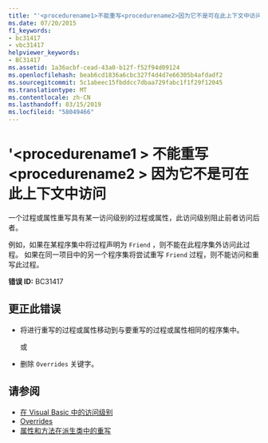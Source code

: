 ```yaml
---
title: "'<procedurename1>不能重写<procedurename2>因为它不是可在此上下文中访问"
ms.date: 07/20/2015
f1_keywords:
- bc31417
- vbc31417
helpviewer_keywords:
- BC31417
ms.assetid: 1a36acbf-cead-43a0-b12f-f52f94d09124
ms.openlocfilehash: beab6cd1836a6cbc327f4d4d7e66305b4afdadf2
ms.sourcegitcommit: 5c1abeec15fbddcc7dbaa729fabc1f1f29f12045
ms.translationtype: MT
ms.contentlocale: zh-CN
ms.lasthandoff: 03/15/2019
ms.locfileid: "58049466"
---
```

# <a name="procedurename1-cannot-override-procedurename2-because-it-is-not-accessible-in-this-context"></a>'\<procedurename1 > 不能重写\<procedurename2 > 因为它不是可在此上下文中访问
一个过程或属性重写具有某一访问级别的过程或属性，此访问级别阻止前者访问后者。  
  
 例如，如果在某程序集中将过程声明为 `Friend` ，则不能在此程序集外访问此过程。 如果在同一项目中的另一个程序集将尝试重写 `Friend` 过程，则不能访问和重写此过程。  
  
 **错误 ID:** BC31417  
  
## <a name="to-correct-this-error"></a>更正此错误  
  
-   将进行重写的过程或属性移动到与要重写的过程或属性相同的程序集中。  
  
     或  
  
-   删除 `Overrides` 关键字。  
  
## <a name="see-also"></a>请参阅

- [在 Visual Basic 中的访问级别](../../visual-basic/programming-guide/language-features/declared-elements/access-levels.md)
- [Overrides](../../visual-basic/language-reference/modifiers/overrides.md)
- [属性和方法在派生类中的重写](~/docs/visual-basic/programming-guide/language-features/objects-and-classes/inheritance-basics.md#overriding-properties-and-methods-in-derived-classes)
